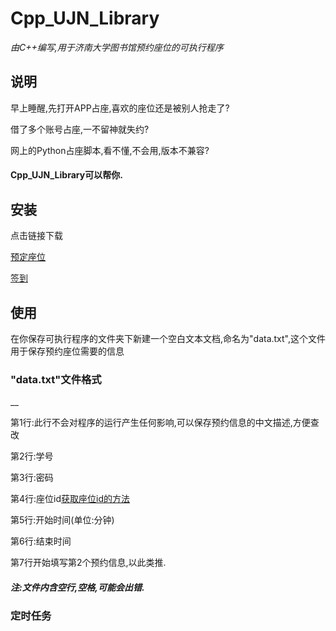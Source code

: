 # Cpp_UJN_Library

_由C++编写,用于济南大学图书馆预约座位的可执行程序_

## 说明

早上睡醒,先打开APP占座,喜欢的座位还是被别人抢走了?

借了多个账号占座,一不留神就失约?

网上的Python占座脚本,看不懂,不会用,版本不兼容?

#### Cpp_UJN_Library可以帮你.

## 安装

点击链接下载

[预定座位](https://raw.githubusercontent.com/cym2018/Cpp_UJN_Library/master/app/library.exe)

[签到](https://raw.githubusercontent.com/cym2018/Cpp_UJN_Library/master/app/checkin.exe)

## 使用

在你保存可执行程序的文件夹下新建一个空白文本文档,命名为"data.txt",这个文件用于保存预约座位需要的信息

### "data.txt"文件格式
__

第1行:此行不会对程序的运行产生任何影响,可以保存预约信息的中文描述,方便查改

第2行:学号

第3行:密码

第4行:座位id[获取座位id的方法]()

第5行:开始时间(单位:分钟)

第6行:结束时间

第7行开始填写第2个预约信息,以此类推.

##### 注:文件内含空行,空格,可能会出错.

### 定时任务







